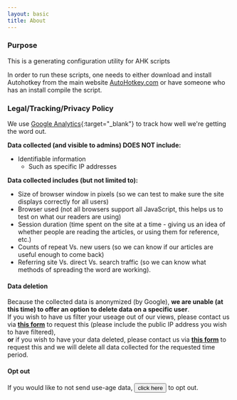 ```yaml
---
layout: basic
title: About
---
```

<div class="w3-row w3-dark-grey w3-padding-small">
<h3>Purpose</h3>
</div>


<p>This is a generating configuration utility for AHK scripts</p>
<p>In order to run these scripts, one needs to either download and install Autohotkey from the main website <a href="http://www.autohotkey.com" target="__blank" class="w3-btn">AutoHotkey.com</a> or have someone who has an install compile the script.</p>                            
<div class="w3-row w3-dark-grey w3-padding-small">
<h3>Legal/Tracking/Privacy Policy</h3>
</div>

We use [Google Analytics](https://marketingplatform.google.com/about/analytics/){:target="_blank"} to track how well we're getting the word out.

**Data collected (and visible to admins) DOES NOT include:**

* Identifiable information
  * Such as specific IP addresses

**Data collected includes (but not limited to):**

* Size of browser window in pixels (so we can test to make sure the site displays correctly for all users)
* Browser used (not all browsers support all JavaScript, this helps us to test on what our readers are using)
* Session duration (time spent on the site at a time - giving us an idea of whether people are reading the articles, or using them for reference, etc.)
* Counts of repeat Vs. new users (so we can know if our articles are useful enough to come back)
* Referring site Vs. direct Vs. search traffic (so we can know what methods of spreading the word are working).


<h4 class="bold">Data deletion</h4>


Because the collected data is anonymized (by Google), **we are unable (at this time) to offer an option to delete data on a specific user**. 
<br/>
If you wish to have us filter your useage out of our views, please contact us via <b><a href="https://forms.gle/FcmNGCQqfWWqqHS5A">this form</a></b> to request this (please include the public IP address you wish to have filtered), 
<br/><b>or</b> if you wish to have your data deleted, please contact us via <b><a href="https://forms.gle/FcmNGCQqfWWqqHS5A">this form</a></b> to request this and we will delete all data collected for the requested time period.

<h4 class="bold">Opt out</h4>
If you would like to not send use-age data, <button class="w3-btn" onclick="optOut()">click here</button> to opt out.
